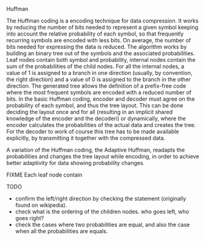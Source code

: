 Huffman

The Huffman coding is a encoding technique for data compression. It works by
reducing the number of bits needed to represent a given symbol keeping into
account the relative probability of each symbol, so that frequently recurring
symbols are encoded with less bits. On average, the number of bits needed for
expressing the data is reduced.
The algorithm works by building an binary tree out of the symbols and the
associated probabilities.  Leaf nodes contain both symbol and probability,
internal nodes contain the sum of the probabilities of the child nodes. For
all the internal nodes, a value of 1 is assigned to a branch in one direction
(usually, by convention, the right direction) and a value of 0 is assigned to
the branch in the other direction.  The generated tree allows the definition of
a prefix-free code where the most frequent symbols are encoded with a reduced
number of bits. In the basic Huffman coding, encoder and decoder must agree on
the probability of each symbol, and thus the tree layout.  This can be done
deciding the layout once and for all (resulting in an implicit shared knowledge
of the encoder and the decoderi) or dynamically, where the encoder calculates
the probabilities of the actual data and creates the tree. For the decoder to
work of course this tree has to be made available explicitly, by transmitting
it together with the compressed data.

A variation of the Huffman coding, the Adaptive Huffman, readapts the
probabilities and changes the tree layout while encoding, in order to achieve
better adaptivity for data showing probability changes.


FIXME  Each leaf node contain

TODO
* confirm the left/right direction by checking the statement (originally found on wikipedia).
* check what is the ordering of the children nodes. who goes left, who goes right?
* check the cases where two probabilities are equal, and also the case when all the probabilities are equals.



